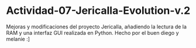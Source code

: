 # Actividad-07-Jericalla-Evolution-v.2
Mejoras y modificaciones del proyecto Jericalla, añadiendo la lectura de la RAM y una interfaz GUI realizada en Python. Hecho por el buen diego y melanie :]
